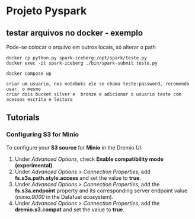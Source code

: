 # Projeto Pyspark

## testar arquivos no docker - exemplo

Pode-se colocar o arquivo em outros locais, só alterar o path


```
docker cp python.py spark-iceberg:/opt/spark/teste.py
docker exec -it spark-iceberg ./bin/spark-submit teste.py
```

```
docker compose up

criar um usuario, nos noteboks ele se chama teste:password, recomendo usar  o mesmo
criar dois bucket silver e  bronze e adicionar o usuario teste com acessos escrita e leitura
```

## Tutorials

### Configuring S3 for Minio 

To configure your **S3 source** for **Minio** in the Dremio UI:

1. Under *Advanced Options*, check **Enable compatibility mode (experimental)**.
2. Under *Advanced Options > Connection Properties*, add **fs.s3a.path.style.access** and set the value to **true**.
3. Under *Advanced Options > Connection Properties*, add the **fs.s3a.endpoint** property and its corresponding server endpoint value (*minio:9000* in the Datafuel ecosystem).
4. Under *Advanced Options > Connection Properties*, add the **dremio.s3.compat** and set the value to **true**.